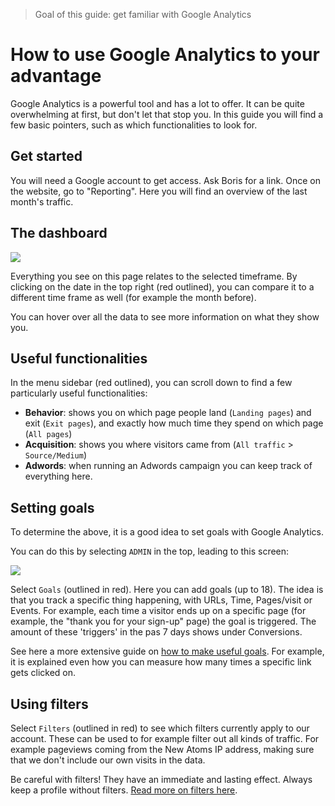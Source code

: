 > Goal of this guide: get familiar with Google Analytics

# How to use Google Analytics to your advantage

Google Analytics is a powerful tool and has a lot to offer. It can be quite overwhelming at first, but don't let that stop you. In this guide you will find a few basic pointers, such as which functionalities to look for.

## Get started
You will need a Google account to get access. Ask Boris for a link. Once on the website, go to "Reporting". Here you will find an overview of the last month's traffic.

## The dashboard

<img src="http://i.imgur.com/xEcBKf9.png">

Everything you see on this page relates to the selected timeframe. By clicking on the date in the top right (red outlined), you can compare it to a different time frame as well (for example the month before).

You can hover over all the data to see more information on what they show you.


## Useful functionalities
In the menu sidebar (red outlined), you can scroll down to find a few particularly useful functionalities:

* **Behavior**: shows you on which page people land (```Landing pages```) and exit (```Exit pages```), and exactly how much time they spend on which page (```All pages```)
* **Acquisition**: shows you where visitors came from (```All traffic``` > ```Source/Medium```)
* **Adwords**: when running an Adwords campaign you can keep track of everything here.

## Setting goals

To determine the above, it is a good idea to set goals with Google Analytics.

You can do this by selecting ```ADMIN``` in the top, leading to this screen:

<img src="http://i.imgur.com/OkWYPjH.png">

Select ```Goals``` (outlined in red). Here you can add goals (up to 18). The idea is that you track a specific thing happening, with URLs, Time, Pages/visit or Events. For example, each time a visitor ends up on a specific page (for example, the "thank you for your sign-up" page) the goal is triggered.
The amount of these 'triggers' in the pas 7 days shows under Conversions.

See here a more extensive guide on [how to make useful goals](https://blog.kissmetrics.com/critical-goal-types/). For example, it is explained even how you can measure how many times a specific link gets clicked on.

## Using filters

Select ```Filters``` (outlined in red) to see which filters currently apply to our account. These can be used to for example filter out all kinds of traffic. For example pageviews coming from the New Atoms IP address, making sure that we don't include our own visits in the data.

Be careful with filters! They have an immediate and lasting effect. Always keep a profile without filters. [Read more on filters here](http://online-behavior.com/analytics/filters).
